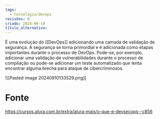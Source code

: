 ```yaml
---
tags:
  - tecnologia/devops
revisões: 0
criado: 2024-09-10
título_alternativo:
---
```

É uma evolução do [[DevOps]] adicionando uma camada de validação de segurança. A segurança se torna primordial e é adicionada como etapas importantes durante o processo de DevOps. Pode-se, por exemplo, adicionar uma validação de vulnerabilidades durante o processo de compilação ou pode-se adicionar um teste automatizado que tenta encontrar alguma brecha para ataque de cibercriminosos.

![[Pasted image 20240910133529.png]]
# Fonte
https://cursos.alura.com.br/extra/alura-mais/o-que-e-devsecops--c856